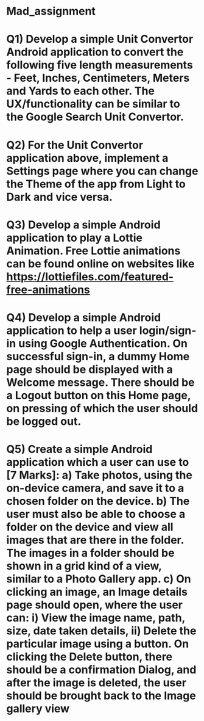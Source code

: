 # Mad_assignment

# Q1) Develop a simple Unit Convertor Android application to convert the following five length measurements - Feet, Inches, Centimeters, Meters and Yards to each other. The UX/functionality can be similar to the Google Search Unit Convertor.



# Q2) For the Unit Convertor application above, implement a Settings page where you can change the Theme of the app from Light to Dark and vice versa.


# Q3) Develop a simple Android application to play a Lottie Animation. Free Lottie animations can be found online on websites like https://lottiefiles.com/featured-free-animations

# Q4) Develop a simple Android application to help a user login/sign-in using Google Authentication. On successful sign-in, a dummy Home page should be displayed with a Welcome message. There should be a Logout button on this Home page, on pressing of which the user should be logged out.

# Q5) Create a simple Android application which a user can use to [7 Marks]: a) Take photos, using the on-device camera, and save it to a chosen folder on the device. b) The user must also be able to choose a folder on the device and view all images that are there in the folder. The images in a folder should be shown in a grid kind of a view, similar to a Photo Gallery app. c) On clicking an image, an Image details page should open, where the user can: i) View the image name, path, size, date taken details, ii) Delete the particular image using a button. On clicking the Delete button, there should be a confirmation Dialog, and after the image is deleted, the user should be brought back to the Image gallery view
